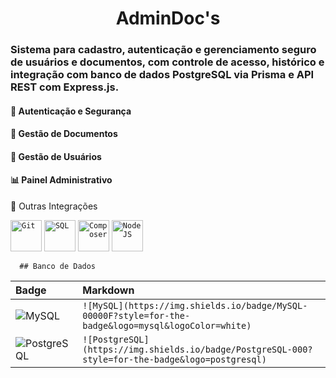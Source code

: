 <div align="center">
  <h1>AdminDoc's</h1>
</div>
   <h3>Sistema para cadastro, autenticação e gerenciamento seguro de usuários e documentos, com controle de acesso, histórico e integração com banco de dados PostgreSQL via Prisma e API REST com Express.js.</h3>

#### 🔐 Autenticação e Segurança

#### 📄 Gestão de Documentos

#### 👤 Gestão de Usuários

#### 📊 Painel Administrativo

🔧 Outras Integrações

 <code><img title="Git" width="50px" src="https://cdn.worldvectorlogo.com/logos/git-icon.svg"/></code>
<code><img title="SQL" width="50px" src="https://www.vectorlogo.zone/logos/mysql/mysql-icon.svg"/></code>
<code><img title="Composer" width="50px" src="https://cdn.worldvectorlogo.com/logos/composer.svg"/></code>
<code><img title="NodeJS" width="50px" src="https://www.vectorlogo.zone/logos/nodejs/nodejs-icon.svg"/></code><tr>


      ## Banco de Dados
<table>
  <thead>
    <tr align="left">
      <th>Badge</th>
      <th>Markdown</th>
    </tr>
  </thead>
  <tbody align="left">
    <tr>
      <td>
        <img align="center" alt="MySQL" src="https://img.shields.io/badge/MySQL-00000F?style=for-the-badge&logo=mysql&logoColor=white">
      </td>
      <td>
        <code>![MySQL](https://img.shields.io/badge/MySQL-00000F?style=for-the-badge&logo=mysql&logoColor=white)</code>
      </td>
    </tr>
        <td>
        <img align="center" alt="PostgreSQL" src="https://img.shields.io/badge/PostgreSQL-000?style=for-the-badge&logo=postgresql">
      </td>
      <td>
        <code>![PostgreSQL](https://img.shields.io/badge/PostgreSQL-000?style=for-the-badge&logo=postgresql)</code>
      </td>
    </tr>
    <tr>
      </tbody>
  <tfoot></tfoot>
</table>
